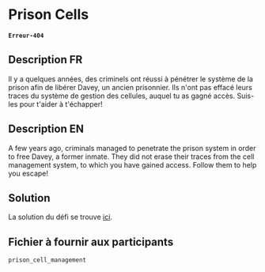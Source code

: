 # Prison Cells

**`Erreur-404`** [](https://github.com/Erreur-404)

## Description FR

Il y a quelques années, des criminels ont réussi à pénétrer le système de la prison afin de libérer Davey, un ancien prisonnier. Ils n'ont pas effacé leurs traces du système de gestion des cellules, auquel tu as gagné accès. Suis-les pour t'aider à t'échapper!

## Description EN

A few years ago, criminals managed to penetrate the prison system in order to free Davey, a former inmate. They did not erase their traces from the cell management system, to which you have gained access. Follow them to help you escape!

## Solution

La solution du défi se trouve [ici](solution/).

## Fichier à fournir aux participants

`prison_cell_management`